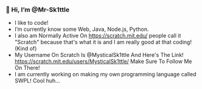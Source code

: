 ### 👋 Hi, I’m @Mr-Sk1ttle
- I like to code!
- I’m currently know some Web, Java, Node.js, Python.
- I also am Normally Active On https://scratch.mit.edu/ people call it "Scratch" because that's what it is and I am really good at that coding! (Kind of)
- My Username On Scratch Is @MysticalSk1ttle And Here's The Link! https://scratch.mit.edu/users/MysticalSk1ttle/ Make Sure To Follow Me On There!
- I am currently working on making my own programming language called SWPL! Cool huh...
